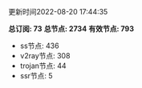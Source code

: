 更新时间2022-08-20 17:44:35

**总订阅: 73**
**总节点: 2734**
**有效节点: 793**
- ss节点: 436
- v2ray节点: 308
- trojan节点: 44
- ssr节点: 5
